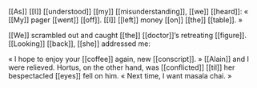 [[As]] [[I]] [[understood]] [[my]] [[misunderstanding]], [[we]] [[heard]]: « [[My]] pager [[went]] [[off]]. [[I]] [[left]] money [[on]] [[the]] [[table]]. »

[[We]] scrambled out and caught [[the]] [[doctor]]’s retreating [[figure]]. [[Looking]] [[back]], [[she]] addressed me:

« I hope to enjoy your [[coffee]] again, new [[conscript]]. » [[Alain]] and I were relieved. Hortus, on the other hand, was [[conflicted]] [[til]] her bespectacled [[eyes]] fell on him. « Next time, I want masala chai. »
